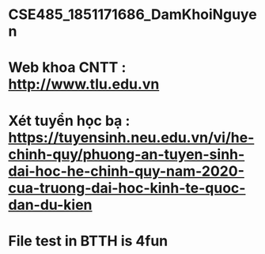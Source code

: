 # CSE485_1851171686_DamKhoiNguyen
# Web khoa CNTT : http://www.tlu.edu.vn
# Xét tuyển học bạ : https://tuyensinh.neu.edu.vn/vi/he-chinh-quy/phuong-an-tuyen-sinh-dai-hoc-he-chinh-quy-nam-2020-cua-truong-dai-hoc-kinh-te-quoc-dan-du-kien
# File test in BTTH is 4fun 
